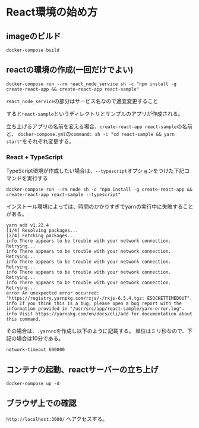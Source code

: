 # React環境の始め方

## imageのビルド
```
docker-compose build
```


## reactの環境の作成(一回だけでよい)
```
docker-compose run --rm react_node_service sh -c "npm install -g create-react-app && create-react-app react-sample"
```
`react_node_service`の部分はサービス名なので適宜変更すること

すると`react-sample`というディレクトリとサンプルのアプリが作成される。

立ち上げるアプリの名前を変える場合、`create-react-app react-sample`の名前と、
`docker-compose.yml`の`command: sh -c "cd react-sample && yarn start"`をそれぞれ変更する。

### React + TypeScript
TypeScript環境が作成したい場合は、`--typescript`オプションをつけた下記コマンドを実行する
```
docker-compose run --rm node sh -c "npm install -g create-react-app && create-react-app react-sample --typescript"
```

インストール環境によっては、時間のかかりすぎでyarnの実行中に失敗することがある。
```
yarn add v1.22.4
[1/4] Resolving packages...
[2/4] Fetching packages...
info There appears to be trouble with your network connection. Retrying...
info There appears to be trouble with your network connection. Retrying...
info There appears to be trouble with your network connection. Retrying...
info There appears to be trouble with your network connection. Retrying...
info There appears to be trouble with your network connection. Retrying...
error An unexpected error occurred: "https://registry.yarnpkg.com/rxjs/-/rxjs-6.5.4.tgz: ESOCKETTIMEDOUT".
info If you think this is a bug, please open a bug report with the information provided in "/usr/src/app/react-sample/yarn-error.log".
info Visit https://yarnpkg.com/en/docs/cli/add for documentation about this command.
```

その場合は、`.yarnrc`を作成し以下のように記載する。
単位はミリ秒なので、下記の場合は10分である。
```
network-timeout 600000
```



## コンテナの起動、reactサーバーの立ち上げ
```
docker-compose up -d
```

## ブラウザ上での確認
`http://localhost:3000/` へアクセスする。
